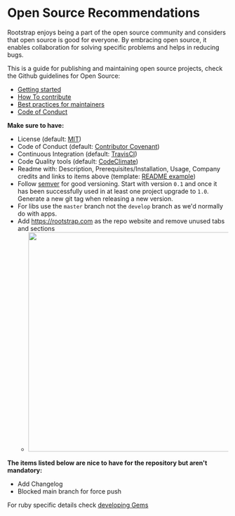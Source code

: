 # Open Source Recommendations

Rootstrap enjoys being a part of the open source community and considers that open source is good for everyone. By embracing open source, it enables collaboration for solving specific problems and helps in reducing bugs.

This is a guide for publishing and maintaining open source projects, check the Github guidelines for Open Source:
  - [Getting started](https://opensource.guide/starting-a-project/)
  - [How To contribute](https://opensource.guide/how-to-contribute/)
  - [Best practices for maintainers](https://opensource.guide/best-practices/)
  - [Code of Conduct](https://opensource.guide/code-of-conduct/)

**Make sure to have:**
- License (default: [MIT](https://opensource.org/licenses/MIT))
- Code of Conduct (default: [Contributor Covenant](https://www.contributor-covenant.org/))
- Continuous Integration (default: [TravisCI](https://travis-ci.org))
- Code Quality tools (default: [CodeClimate](https://codeclimate.com))
- Readme with: Description, Prerequisites/Installation, Usage, Company credits and links to items above (template: [README example](./OSS_README_example.md))
- Follow [semver](https://semver.org/) for good versioning. Start with version `0.1` and once it has been successfully used in at least one project upgrade to `1.0`. Generate a new git tag when releasing a new version.
- For libs use the `master` branch not the `develop` branch as we'd normally do with apps.
- Add https://rootstrap.com as the repo website and remove unused tabs and sections
  - <img src="https://user-images.githubusercontent.com/5280619/87554028-fd41f980-c689-11ea-97f9-4cf4dc90b777.gif" width="500">


**The items listed below are nice to have for the repository but aren't mandatory:**
- Add Changelog
- Blocked main branch for force push

For ruby specific details check [developing Gems](./developing_gems.md)
